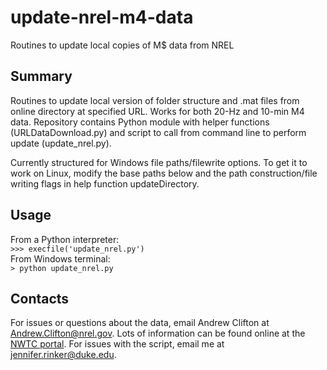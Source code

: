# update-nrel-m4-data
Routines to update local copies of M$ data from NREL

Summary
-------
Routines to update local version of folder structure and .mat files from online
directory at specified URL. Works for both 20-Hz and 10-min M4 data. Repository
contains Python module with helper functions (URLDataDownload.py) and script to
call from command line to perform update (update_nrel.py).

Currently structured for Windows file paths/filewrite options. To get it to work
on Linux, modify the base paths below and the path construction/file writing 
flags in help function updateDirectory.

Usage
-----
From a Python interpreter:  
`>>> execfile('update_nrel.py')`  
From Windows terminal:  
`> python update_nrel.py`

Contacts
--------
For issues or questions about the data, email Andrew Clifton at 
Andrew.Clifton@nrel.gov. Lots of information can be found online at the [NWTC
portal](https://wind.nrel.gov/forum/wind/viewforum.php?f=31&sid=d8b2a72a85b37ab5a9690e97f79f4760).
For issues with the script, email me at jennifer.rinker@duke.edu.
